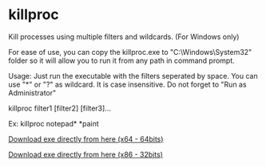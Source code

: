 # killproc
Kill processes using multiple filters and wildcards. (For Windows only)

For ease of use, you can copy the killproc.exe to "C:\Windows\System32" folder so it will allow you to run it from any path in command prompt.

Usage: Just run the executable with the filters seperated by space. You can use "*" or "?" as wildcard. It is case insensitive. Do not forget to "Run as Administrator"

killproc filter1 [filter2] [filter3]...

Ex: killproc notepad* *paint 


[Download exe directly from here (x64 - 64bits)](https://github.com/AAlpAtes/killproc/raw/master/killproc/bin/x64/Release/killproc.exe)

[Download exe directly from here (x86 - 32bits)](https://github.com/AAlpAtes/killproc/raw/master/killproc/bin/x86/Release/killproc.exe)
